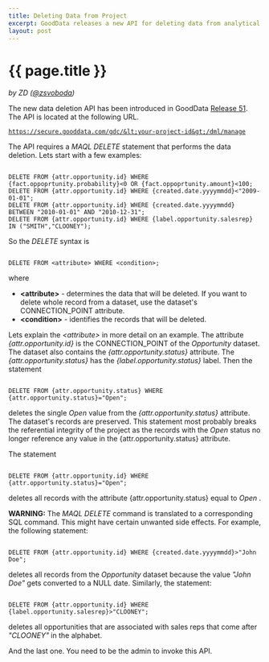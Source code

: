 ```yaml
---
title: Deleting Data from Project
excerpt: GoodData releases a new API for deleting data from analytical projects.
layout: post
---
```


# {{ page.title }}
_by ZD ([@zsvoboda](http://twitter.com/#!zsvoboda))_

The new data deletion API has been introduced in GoodData [Release 51](http://support.gooddata.com/entries/20068968-release-51-notes-wednesday-may-4-2011). The API is located at the following URL. <pre><code>https://secure.gooddata.com/gdc/&lt;your-project-id&gt;/dml/manage</code></pre>

The API requires a _MAQL DELETE_ statement that performs the data deletion. Lets start with a few examples:

<pre><code>
DELETE FROM {attr.opportunity.id} WHERE {fact.oppoprtunity.probability}&lt;0 OR {fact.oppoprtunity.amount}&lt;100;
DELETE FROM {attr.opportunity.id} WHERE {created.date.yyyymmdd}&lt;"2009-01-01";
DELETE FROM {attr.opportunity.id} WHERE {created.date.yyyymmdd} BETWEEN "2010-01-01" AND "2010-12-31";
DELETE FROM {attr.opportunity.id} WHERE {label.opportunity.salesrep} IN ("SMITH","CLOONEY");
</code></pre>

So the _DELETE_ syntax is 

<pre><code>
DELETE FROM &lt;attribute&gt; WHERE &lt;condition&gt;;
</code></pre>

where

* **&lt;attribute&gt;** - determines the data that will be deleted. If you want to delete whole record from a dataset, use the dataset's CONNECTION_POINT attribute.
* **&lt;condition&gt;** - identifies the records that will be deleted. 

Lets explain the _&lt;attribute&gt;_ in more detail on an example. The attribute _{attr.opportunity.id}_ is the CONNECTION_POINT of the _Opportunity_ dataset. The dataset also contains the _{attr.opportunity.status}_ attribute. The _{attr.opportunity.status}_ has the _{label.opportunity.status}_ label. Then the statement

<pre><code>
DELETE FROM {attr.opportunity.status} WHERE {attr.opportunity.status}="Open";
</code></pre>

deletes the single _Open_ value from the _{attr.opportunity.status}_ attribute. The dataset's records are preserved. This statement most probably breaks the referential integrity of the project as the records with the _Open_ status no longer reference any value in the {attr.opportunity.status} attribute. 

The statement

<pre><code>
DELETE FROM {attr.opportunity.id} WHERE {attr.opportunity.status}="Open";
</code></pre>

deletes all records with the attribute {attr.opportunity.status} equal to _Open_ .  


**WARNING:** The _MAQL DELETE_ command is translated to a corresponding SQL command. This might have certain unwanted side effects. For example, the following statement:

<pre><code>
DELETE FROM {attr.opportunity.id} WHERE {created.date.yyyymmdd}&gt;"John Doe";
</code></pre>

deletes all records from the _Opportunity_ dataset because the value _"John Doe"_ gets converted to a NULL date. Similarly, the statement:

<pre><code>
DELETE FROM {attr.opportunity.id} WHERE {label.opportunity.salesrep}&gt;"CLOONEY";
</code></pre>

deletes all opportunities that are associated with sales reps that come after _"CLOONEY"_ in the alphabet.

And the last one. You need to be the admin to invoke this API.  